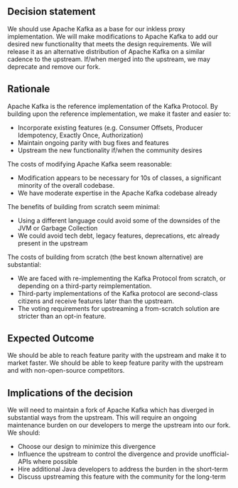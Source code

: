 ## Decision statement

We should use Apache Kafka as a base for our inkless proxy implementation.
We will make modifications to Apache Kafka to add our desired new functionality that meets the design requirements.
We will release it as an alternative distribution of Apache Kafka on a similar cadence to the upstream.
If/when merged into the upstream, we may deprecate and remove our fork.

## Rationale

Apache Kafka is the reference implementation of the Kafka Protocol.
By building upon the reference implementation, we make it faster and easier to:

* Incorporate existing features (e.g. Consumer Offsets, Producer Idempotency, Exactly Once, Authorization)
* Maintain ongoing parity with bug fixes and features
* Upstream the new functionality if/when the community desires

The costs of modifying Apache Kafka seem reasonable:
* Modification appears to be necessary for 10s of classes, a significant minority of the overall codebase.
* We have moderate expertise in the Apache Kafka codebase already

The benefits of building from scratch seem minimal:
* Using a different language could avoid some of the downsides of the JVM or Garbage Collection
* We could avoid tech debt, legacy features, deprecations, etc already present in the upstream

The costs of building from scratch (the best known alternative) are substantial:
* We are faced with re-implementing the Kafka Protocol from scratch, or depending on a third-party reimplementation.
* Third-party implementations of the Kafka protocol are second-class citizens and receive features later than the upstream.
* The voting requirements for upstreaming a from-scratch solution are stricter than an opt-in feature.

## Expected Outcome

We should be able to reach feature parity with the upstream and make it to market faster.
We should be able to keep feature parity with the upstream and with non-open-source competitors.

## Implications of the decision

We will need to maintain a fork of Apache Kafka which has diverged in substantial ways from the upstream.
This will require an ongoing maintenance burden on our developers to merge the upstream into our fork. We should:
* Choose our design to minimize this divergence
* Influence the upstream to control the divergence and provide unofficial-APIs where possible
* Hire additional Java developers to address the burden in the short-term
* Discuss upstreaming this feature with the community for the long-term

